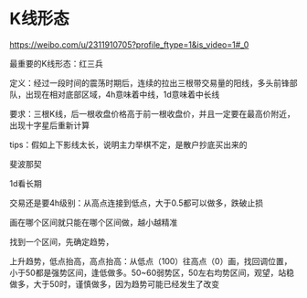 # K线形态

<https://weibo.com/u/2311910705?profile_ftype=1&is_video=1#_0>

最重要的K线形态：红三兵

定义：经过一段时间的震荡时期后，连续的拉出三根带交易量的阳线，多头前锋部队，出现在相对底部区域，4h意味着中线，1d意味着中长线

要求：三根K线，后一根收盘价格高于前一根收盘价，并且一定要在最高价附近，出现十字星后重新计算

tips：假如上下影线太长，说明主力举棋不定，是散户抄底买出来的


斐波那契

1d看长期

交易还是要4h级别：从高点连接到低点，大于0.5都可以做多，跌破止损

画在哪个区间就只能在哪个区间做，越小越精准

找到一个区间，先确定趋势，

上升趋势，低点抬高，高点抬高：从低点（100）往高点（0）画，找回调位置，小于50都是强势区间，逢低做多。50~60弱势区，50左右均势区间，观望，站稳做多，大于50时，谨慎做多，因为趋势可能已经发生了改变